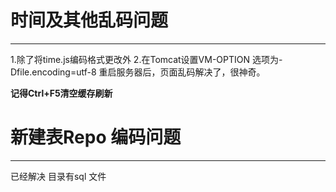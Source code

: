 # 时间及其他乱码问题

---

1.除了将time.js编码格式更改外
2.在Tomcat设置VM-OPTION 选项为-Dfile.encoding=utf-8 
重启服务器后，页面乱码解决了，很神奇。

**记得Ctrl+F5清空缓存刷新**


#  新建表Repo 编码问题

---
已经解决 目录有sql 文件




